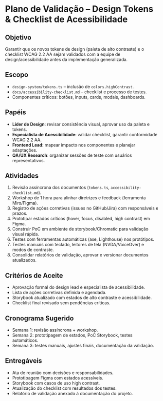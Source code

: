 # Plano de Validação – Design Tokens & Checklist de Acessibilidade

## Objetivo
Garantir que os novos tokens de design (paleta de alto contraste) e o checklist WCAG 2.2 AA sejam validados com a equipe de design/acessibilidade antes da implementação generalizada.

## Escopo
- `design-system/tokens.ts` – inclusão de `colors.highContrast`.
- `docs/accessibility-checklist.md` – checklist e processo de testes.
- Componentes críticos: botões, inputs, cards, modais, dashboards.

## Papéis
- **Líder de Design**: revisar consistência visual, aprovar uso da paleta e tokens.
- **Especialista de Acessibilidade**: validar checklist, garantir conformidade WCAG 2.2 AA.
- **Frontend Lead**: mapear impacto nos componentes e planejar adaptações.
- **QA/UX Research**: organizar sessões de teste com usuários representativos.

## Atividades
1. Revisão assíncrona dos documentos (`tokens.ts`, `accessibility-checklist.md`).
2. Workshop de 1 hora para alinhar diretrizes e feedback (ferramenta Miro/Figma).
3. Registro de ações corretivas (issues no GitHub/Jira) com responsáveis e prazos.
4. Prototipar estados críticos (hover, focus, disabled, high contrast) em Figma.
5. Construir PoC em ambiente de storybook/Chromatic para validação visual rápida.
6. Testes com ferramentas automáticas (axe, Lighthouse) nos protótipos.
7. Testes manuais com teclado, leitores de tela (NVDA/VoiceOver) e modos de contraste.
8. Consolidar relatórios de validação, aprovar e versionar documentos atualizados.

## Critérios de Aceite
- Aprovação formal do design lead e especialista de acessibilidade.
- Lista de ações corretivas definida e agendada.
- Storybook atualizado com estados de alto contraste e acessibilidade.
- Checklist final revisado sem pendências críticas.

## Cronograma Sugerido
- Semana 1: revisão assíncrona + workshop.
- Semana 2: prototipagem de estados, PoC Storybook, testes automáticos.
- Semana 3: testes manuais, ajustes finais, documentação da validação.

## Entregáveis
- Ata de reunião com decisões e responsabilidades.
- Prototipagem Figma com estados acessíveis.
- Storybook com casos de uso high contrast.
- Atualização do checklist com resultados dos testes.
- Relatório de validação anexado à documentação do projeto.


